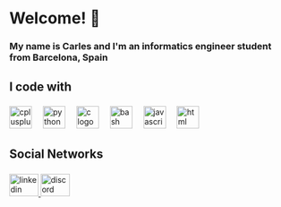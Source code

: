 <h1 align="left">Welcome! 👋</h1>

###

<h3 align="left">My name is Carles and I'm an informatics engineer student from Barcelona, Spain</h3>

###

<h2 align="left">I code with</h2>

###

<div align="left">
  <img src="https://upload.wikimedia.org/wikipedia/commons/thumb/1/18/ISO_C%2B%2B_Logo.svg/1200px-ISO_C%2B%2B_Logo.svg.png" height="40" alt="cplusplus logo"  />
  <img width="12" />
  <img src="https://upload.wikimedia.org/wikipedia/commons/1/1f/Python_logo_01.svg" height="40" alt="python logo"  />
  <img width="12" />
  <img src="https://upload.wikimedia.org/wikipedia/commons/1/19/C_Logo.png" height="40" alt="c logo"  />
  <img width="12" />
  <img src="https://upload.wikimedia.org/wikipedia/commons/thumb/4/4b/Bash_Logo_Colored.svg/2048px-Bash_Logo_Colored.svg.png" height="40" alt="bash logo"  />
  <img width="12" />
  <img src="https://upload.wikimedia.org/wikipedia/commons/thumb/d/d4/Javascript-shield.svg/1452px-Javascript-shield.svg.png" height="40" alt="javascript logo"  />
  <img width="12" />
  <img src="https://upload.wikimedia.org/wikipedia/commons/thumb/6/61/HTML5_logo_and_wordmark.svg/2048px-HTML5_logo_and_wordmark.svg.png" height="40" alt="html logo"  />
  
</div>

###

<h2 align="left">Social Networks</h2>

###

<div align="left">
  <a href="https://www.linkedin.com/in/carles-peir%C3%B3-094492260/" target="_blank">
    <img src="https://raw.githubusercontent.com/maurodesouza/profile-readme-generator/master/src/assets/icons/social/linkedin/default.svg" width="52" height="40" alt="linkedin logo"  />
  </a>
  <a href="https://discord.com/users/629998296689147905" target="_blank">
    <img src="https://raw.githubusercontent.com/maurodesouza/profile-readme-generator/master/src/assets/icons/social/discord/default.svg" width="52" height="40" alt="discord logo"  />
  </a>
</div>

###
